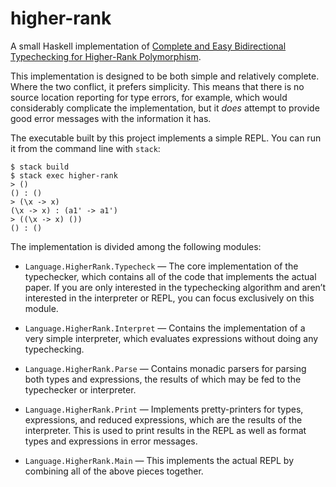 # higher-rank

A small Haskell implementation of [Complete and Easy Bidirectional Typechecking
for Higher-Rank Polymorphism][complete-and-easy].

This implementation is designed to be both simple and relatively complete. Where the two conflict, it prefers simplicity. This means that there is no source location reporting for type errors, for example, which would considerably complicate the implementation, but it *does* attempt to provide good error messages with the information it has.

The executable built by this project implements a simple REPL. You can run it from the command line with `stack`:

```
$ stack build
$ stack exec higher-rank
> ()
() : ()
> (\x -> x)
(\x -> x) : (a1' -> a1')
> ((\x -> x) ())
() : ()
```

The implementation is divided among the following modules:

  - `Language.HigherRank.Typecheck` — The core implementation of the typechecker, which contains all of the code that implements the actual paper. If you are only interested in the typechecking algorithm and aren’t interested in the interpreter or REPL, you can focus exclusively on this module.

  - `Language.HigherRank.Interpret` — Contains the implementation of a very simple interpreter, which evaluates expressions without doing any typechecking.

  - `Language.HigherRank.Parse` — Contains monadic parsers for parsing both types and expressions, the results of which may be fed to the typechecker or interpreter.

  - `Language.HigherRank.Print` — Implements pretty-printers for types, expressions, and reduced expressions, which are the results of the interpreter. This is used to print results in the REPL as well as format types and expressions in error messages.

  - `Language.HigherRank.Main` — This implements the actual REPL by combining all of the above pieces together.

[complete-and-easy]: http://www.cs.cmu.edu/~joshuad/papers/bidir/
